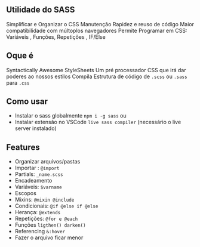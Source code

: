 ## Utilidade do SASS
Simplificar e Organizar o CSS
Manutenção
Rapidez e reuso de código
Maior compatibilidade com múltoplos navegadores
Permite Programar em CSS: Variáveis , Funções, Repetições , IF/Else

## Oque é 
Syntactically Awesome StyleSheets
Um pré processador CSS que irá dar poderes ao nossos estilos
Compila Estrutura de código de `.scss` ou `.sass` para `.css`


## Como usar
- Instalar o sass globalmente `npm i -g sass`
ou
- Instalar extensão no VSCode `live sass compiler` (necessário o live server instalado)

## Features 
- Organizar arquivos/pastas
- Importar : `@import`
- Partials: `_name.scss`
- Encadeamento
- Variáveis: `$varname`
- Escopos
- Mixins: `@mixin @include`
- Condicionais: `@if @else if @else`
- Herança: `@extends`
- Repetições: `@for e @each`
- Funções `ligthen() darken()`
- Referencing `&:hover`
- Fazer o arquivo ficar menor